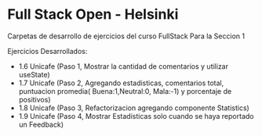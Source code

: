 # Full Stack Open - Helsinki

Carpetas de desarrollo de ejercicios del curso FullStack Para la Seccion 1 

Ejercicios Desarrollados:

- 1.6 Unicafe (Paso 1, Mostrar la cantidad de comentarios y utilizar useState)
- 1.7 Unicafe (Paso 2, Agregando estadisticas, comentarios total, puntuacion promedia( Buena:1,Neutral:0, Mala:-1) y porcentaje de positivos)
- 1.8 Unicafe (Paso 3, Refactorizacion agregando componente Statistics)
- 1.9 Unicafe (Paso 4, Mostrar Estadisticas solo cuando se haya reportado un Feedback)